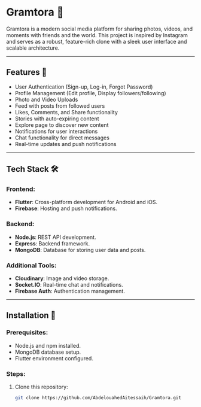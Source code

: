 # Gramtora 📸  

Gramtora is a modern social media platform for sharing photos, videos, and moments with friends and the world. This project is inspired by Instagram and serves as a robust, feature-rich clone with a sleek user interface and scalable architecture.  

---

## Features 🚀  
- User Authentication (Sign-up, Log-in, Forgot Password)  
- Profile Management (Edit profile, Display followers/following)  
- Photo and Video Uploads  
- Feed with posts from followed users  
- Likes, Comments, and Share functionality  
- Stories with auto-expiring content  
- Explore page to discover new content  
- Notifications for user interactions  
- Chat functionality for direct messages  
- Real-time updates and push notifications  

---

## Tech Stack 🛠️  
### Frontend:  
- **Flutter**: Cross-platform development for Android and iOS.  
- **Firebase**: Hosting and push notifications.  

### Backend:  
- **Node.js**: REST API development.  
- **Express**: Backend framework.  
- **MongoDB**: Database for storing user data and posts.  

### Additional Tools:  
- **Cloudinary**: Image and video storage.  
- **Socket.IO**: Real-time chat and notifications.  
- **Firebase Auth**: Authentication management.  

---

## Installation 🔧  
### Prerequisites:  
- Node.js and npm installed.  
- MongoDB database setup.  
- Flutter environment configured.  

### Steps:  
1. Clone this repository:  
   ```bash  
   git clone https://github.com/AbdelouahedAitessaih/Gramtora.git 
